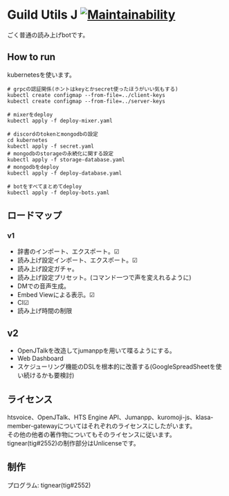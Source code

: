 # Guild Utils J [![Maintainability](https://api.codeclimate.com/v1/badges/7efee648848d0961d200/maintainability)](https://codeclimate.com/github/guild-utils/bot/maintainability)
ごく普通の読み上げbotです。

## How to run
kubernetesを使います。
```
# grpcの認証関係(ホントはkeyとかsecret使ったほうがいい気もする)
kubectl create configmap --from-file=../client-keys
kubectl create configmap --from-file=../server-keys

# mixerをdeploy
kubectl apply -f deploy-mixer.yaml

# discordのtokenとmongodbの設定
cd kubernetes
kubectl apply -f secret.yaml
# mongodbのstorageの永続化に関する設定
kubectl apply -f storage-database.yaml
# mongodbをdeploy
kubectl apply -f deploy-database.yaml

# botをすべてまとめてdeploy
kubectl apply -f deploy-bots.yaml
```
## ロードマップ

### v1
- 辞書のインポート、エクスポート。☑
- 読み上げ設定インポート、エクスポート。☑
- 読み上げ設定ガチャ。
- 読み上げ設定プリセット。(コマンド一つで声を変えれるように)
- DMでの音声生成。
- Embed Viewによる表示。☑
- CI☑
- 読み上げ時間の制限
## v2
- OpenJTalkを改造してjumanppを用いて喋るようにする。
- Web Dashboard
- スケジューリング機能のDSLを根本的に改善する(GoogleSpreadSheetを使い続けるかも要検討)

## ライセンス
htsvoice、OpenJTalk、HTS Engine API、Jumanpp、kuromoji-js、klasa-member-gatewayについてはそれぞれのライセンスにしたがいます。  
その他の他者の著作物についてもそのライセンスに従います。  
tignear(tig#2552)の制作部分はUnlicenseです。  

## 制作
プログラム: tignear(tig#2552)  
